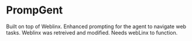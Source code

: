 # PrompGent
Built on top of Weblinx. Enhanced prompting for the agent to navigate web tasks.
Weblinx was retreived and modified. Needs webLinx to function.